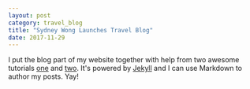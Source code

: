 ```yaml
---
layout: post
category: travel_blog
title: "Sydney Wong Launches Travel Blog"
date: 2017-11-29
---
```


I put the blog part of my website together with help from two awesome tutorials [one](http://jmcglone.com/guides/github-pages/) and [two](https://www.garron.me/en/blog/multi-blog-site-jekyll.html).  It's powered by [Jekyll](http://jekyllrb.com) and I can use Markdown to author my posts.  Yay!
